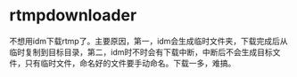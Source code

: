 # rtmpdownloader
不想用idm下载rtmp了。主要原因，第一，idm会生成临时文件夹，下载完成后从临时复制到目标目录，第二，idm时不时会有下载中断，中断后不会生成目标文件，只有临时文件，命名好的文件要手动命名。下载一多，难搞。
